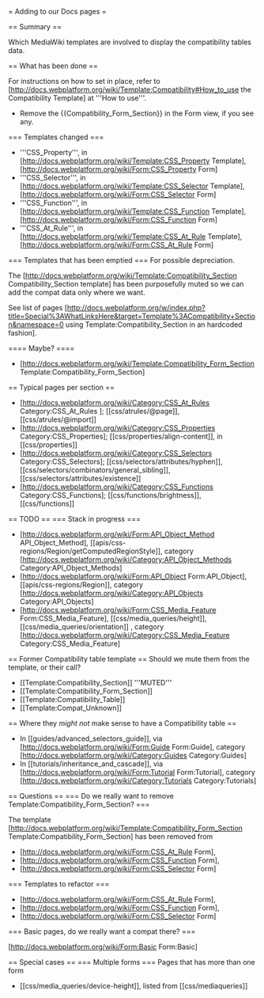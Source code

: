 = Adding to our Docs pages =

== Summary ==

Which MediaWiki templates are involved to display the compatibility tables data.

== What has been done ==

For instructions on how to set in place, refer to [http://docs.webplatform.org/wiki/Template:Compatibility#How_to_use the Compatibility Template] at '''How to use'''. 

* Remove the <nowiki>{{Compatibility_Form_Section}}</nowiki> in the Form view, if you see any.

=== Templates changed ===

* '''CSS_Property''', in [http://docs.webplatform.org/wiki/Template:CSS_Property Template], [http://docs.webplatform.org/wiki/Form:CSS_Property Form]
* '''CSS_Selector''', in [http://docs.webplatform.org/wiki/Template:CSS_Selector Template], [http://docs.webplatform.org/wiki/Form:CSS_Selector Form]
* '''CSS_Function''', in [http://docs.webplatform.org/wiki/Template:CSS_Function Template], [http://docs.webplatform.org/wiki/Form:CSS_Function Form]
* '''CSS_At_Rule''', in [http://docs.webplatform.org/wiki/Template:CSS_At_Rule Template], [http://docs.webplatform.org/wiki/Form:CSS_At_Rule Form]

=== Templates that has been emptied ===
For possible depreciation.

The [http://docs.webplatform.org/wiki/Template:Compatibility_Section Compatibility_Section template] has been purposefully muted so we can add the compat data only where we want.

See list of pages [http://docs.webplatform.org/w/index.php?title=Special%3AWhatLinksHere&target=Template%3ACompatibility+Section&namespace=0 using Template:Compatibility_Section in an hardcoded fashion].

==== Maybe? ====
* [http://docs.webplatform.org/wiki/Template:Compatibility_Form_Section Template:Compatibility_Form_Section] 


== Typical pages per section ==
* [http://docs.webplatform.org/wiki/Category:CSS_At_Rules Category:CSS_At_Rules ]; [[css/atrules/@page]], [[css/atrules/@import]]
* [http://docs.webplatform.org/wiki/Category:CSS_Properties Category:CSS_Properties]; [[css/properties/align-content]], in [[css/properties]]
* [http://docs.webplatform.org/wiki/Category:CSS_Selectors Category:CSS_Selectors]; [[css/selectors/attributes/hyphen]], [[css/selectors/combinators/general_sibling]], [[css/selectors/attributes/existence]]
* [http://docs.webplatform.org/wiki/Category:CSS_Functions Category:CSS_Functions]; [[css/functions/brightness]], [[css/functions]]

== TODO ==
=== Stack in progress ===
* [http://docs.webplatform.org/wiki/Form:API_Object_Method API_Object_Method], [[apis/css-regions/Region/getComputedRegionStyle]], category [http://docs.webplatform.org/wiki/Category:API_Object_Methods Category:API_Object_Methods]
* [http://docs.webplatform.org/wiki/Form:API_Object Form:API_Object], [[apis/css-regions/Region]], category [http://docs.webplatform.org/wiki/Category:API_Objects Category:API_Objects]
* [http://docs.webplatform.org/wiki/Form:CSS_Media_Feature Form:CSS_Media_Feature], [[css/media_queries/height]], [[css/media_queries/orientation]] , category [http://docs.webplatform.org/wiki/Category:CSS_Media_Feature Category:CSS_Media_Feature]


== Former Compatibility table template ==
Should we mute them from the template, or their call?
* [[Template:Compatibility_Section]]  '''MUTED'''
* [[Template:Compatibility_Form_Section]]
* [[Template:Compatibility_Table]]
* [[Template:Compat_Unknown]]

== Where they *might not* make sense to have a Compatibility table ==
* In [[guides/advanced_selectors_guide]], via [http://docs.webplatform.org/wiki/Form:Guide Form:Guide], category [http://docs.webplatform.org/wiki/Category:Guides Category:Guides]
* In [[tutorials/inheritance_and_cascade]], via [http://docs.webplatform.org/wiki/Form:Tutorial Form:Tutorial], category [http://docs.webplatform.org/wiki/Category:Tutorials Category:Tutorials]

== Questions ==
=== Do we really want to remove Template:Compatibility_Form_Section? ===

The template [http://docs.webplatform.org/wiki/Template:Compatibility_Form_Section Template:Compatibility_Form_Section] has been removed from 

* [http://docs.webplatform.org/wiki/Form:CSS_At_Rule Form],
* [http://docs.webplatform.org/wiki/Form:CSS_Function Form],
* [http://docs.webplatform.org/wiki/Form:CSS_Selector Form]

=== Templates to refactor ===

* [http://docs.webplatform.org/wiki/Form:CSS_At_Rule Form],
* [http://docs.webplatform.org/wiki/Form:CSS_Function Form],
* [http://docs.webplatform.org/wiki/Form:CSS_Selector Form]

=== Basic pages, do we really want a compat there? ===

[http://docs.webplatform.org/wiki/Form:Basic Form:Basic]

== Special cases ==
=== Multiple forms ===
Pages that has more than one form
* [[css/media_queries/device-height]], listed from [[css/mediaqueries]]